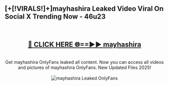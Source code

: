 <h2>[+[!VIRALS!]+]mayhashira Leaked Video Viral On Social X Trending Now - 46u23</h2>
<br>
<div align="center">
<h2><a href="https://libra.edu.pl?mayhashira" rel="nofollow">🔴 CLICK HERE 🌐==►► mayhashira</a></h2>
<br>
Get mayhashira OnlyFans leaked all content. Now you can access all videos and pictures of mayhashira OnlyFans. New Updated Files 2025!
<br>
<br>
<a href="https://libra.edu.pl?mayhashira" rel="nofollow" data-target="animated-image.originalLink"><img src="https://i.ibb.co.com/WyWwxjT/player-gif2.gif" alt="mayhashira Leaked OnlyFans" style="max-width: 100%; display: inline-block;" data-target="animated-image.originalImage"></a>
</div>
<br>